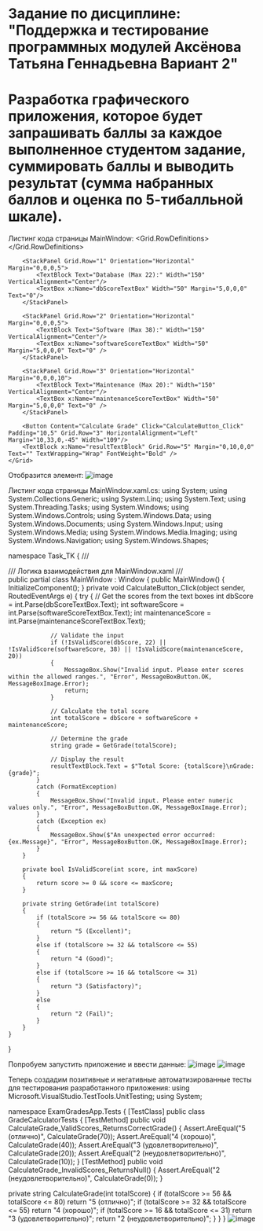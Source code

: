 # Задание по дисциплине: "Поддержка и тестирование программных модулей  Аксёнова Татьяна Геннадьевна  Вариант 2"

# Разработка графического приложения, которое будет запрашивать баллы за каждое выполненное студентом задание, суммировать баллы и выводить результат (сумма набранных баллов и оценка по 5-тибалльной шкале).

Листинг кода страницы MainWindow:
<Window x:Class="Task_TK.MainWindow"
        xmlns="http://schemas.microsoft.com/winfx/2006/xaml/presentation"
        xmlns:x="http://schemas.microsoft.com/winfx/2006/xaml"
        xmlns:d="http://schemas.microsoft.com/expression/blend/2008"
        xmlns:mc="http://schemas.openxmlformats.org/markup-compatibility/2006"
        xmlns:local="clr-namespace:Task_TK"
        mc:Ignorable="d"
        Title="Оценки за экзамен" Height="350" Width="400"
        Background="#F0F0F0">
    <Grid Margin="10">
        <Grid.RowDefinitions>
            <RowDefinition Height="Auto"/>
            <RowDefinition Height="Auto"/>
            <RowDefinition Height="Auto"/>
            <RowDefinition Height="Auto"/>
        </Grid.RowDefinitions>

        <StackPanel Grid.Row="1" Orientation="Horizontal" Margin="0,0,0,5">
            <TextBlock Text="Database (Max 22):" Width="150" VerticalAlignment="Center"/>
            <TextBox x:Name="dbScoreTextBox" Width="50" Margin="5,0,0,0" Text="0"/>
        </StackPanel>

        <StackPanel Grid.Row="2" Orientation="Horizontal" Margin="0,0,0,5">
            <TextBlock Text="Software (Max 38):" Width="150" VerticalAlignment="Center"/>
            <TextBox x:Name="softwareScoreTextBox" Width="50" Margin="5,0,0,0" Text="0" />
        </StackPanel>

        <StackPanel Grid.Row="3" Orientation="Horizontal" Margin="0,0,0,10">
            <TextBlock Text="Maintenance (Max 20):" Width="150" VerticalAlignment="Center"/>
            <TextBox x:Name="maintenanceScoreTextBox" Width="50" Margin="5,0,0,0" Text="0" />
        </StackPanel>

        <Button Content="Calculate Grade" Click="CalculateButton_Click" Padding="10,5" Grid.Row="3" HorizontalAlignment="Left" Margin="10,33,0,-45" Width="109"/>
        <TextBlock x:Name="resultTextBlock" Grid.Row="5" Margin="0,10,0,0" Text="" TextWrapping="Wrap" FontWeight="Bold" />
    </Grid>
</Window>

Отобразится элемент:
![image](https://github.com/user-attachments/assets/e54bace3-acf0-42fb-a4de-bba9fd4ef72a)

Листинг кода страницы MainWindow.xaml.cs:
using System;
using System.Collections.Generic;
using System.Linq;
using System.Text;
using System.Threading.Tasks;
using System.Windows;
using System.Windows.Controls;
using System.Windows.Data;
using System.Windows.Documents;
using System.Windows.Input;
using System.Windows.Media;
using System.Windows.Media.Imaging;
using System.Windows.Navigation;
using System.Windows.Shapes;

namespace Task_TK
{
    /// <summary>
    /// Логика взаимодействия для MainWindow.xaml
    /// </summary>
    public partial class MainWindow : Window
    {
        public MainWindow()
        {
            InitializeComponent();
        }
        private void CalculateButton_Click(object sender, RoutedEventArgs e)
        {
            try
            {
                // Get the scores from the text boxes
                int dbScore = int.Parse(dbScoreTextBox.Text);
                int softwareScore = int.Parse(softwareScoreTextBox.Text);
                int maintenanceScore = int.Parse(maintenanceScoreTextBox.Text);

                // Validate the input
                if (!IsValidScore(dbScore, 22) || !IsValidScore(softwareScore, 38) || !IsValidScore(maintenanceScore, 20))
                {
                    MessageBox.Show("Invalid input. Please enter scores within the allowed ranges.", "Error", MessageBoxButton.OK, MessageBoxImage.Error);
                    return;
                }

                // Calculate the total score
                int totalScore = dbScore + softwareScore + maintenanceScore;

                // Determine the grade
                string grade = GetGrade(totalScore);

                // Display the result
                resultTextBlock.Text = $"Total Score: {totalScore}\nGrade: {grade}";
            }
            catch (FormatException)
            {
                MessageBox.Show("Invalid input. Please enter numeric values only.", "Error", MessageBoxButton.OK, MessageBoxImage.Error);
            }
            catch (Exception ex)
            {
                MessageBox.Show($"An unexpected error occurred: {ex.Message}", "Error", MessageBoxButton.OK, MessageBoxImage.Error);
            }
        }

        private bool IsValidScore(int score, int maxScore)
        {
            return score >= 0 && score <= maxScore;
        }

        private string GetGrade(int totalScore)
        {
            if (totalScore >= 56 && totalScore <= 80)
            {
                return "5 (Excellent)";
            }
            else if (totalScore >= 32 && totalScore <= 55)
            {
                return "4 (Good)";
            }
            else if (totalScore >= 16 && totalScore <= 31)
            {
                return "3 (Satisfactory)";
            }
            else
            {
                return "2 (Fail)";
            }
        }
    }
}

Попробуем запустить приложение и ввести данные:
![image](https://github.com/user-attachments/assets/fc13cda1-a25f-4bc7-b538-298be0b5dcbd)
![image](https://github.com/user-attachments/assets/79df9bc9-f6c7-4c55-af01-1f06f6d9ff54)

Теперь создадим позитивные и негативные автоматизированные тесты для тестирования разработанного приложения:
using Microsoft.VisualStudio.TestTools.UnitTesting;
using System;

namespace ExamGradesApp.Tests
{
    [TestClass]
    public class GradeCalculatorTests
    {
        [TestMethod]
        public void CalculateGrade_ValidScores_ReturnsCorrectGrade()
        {
            Assert.AreEqual("5 (отлично)", CalculateGrade(70));
            Assert.AreEqual("4 (хорошо)", CalculateGrade(40));
            Assert.AreEqual("3 (удовлетворительно)", CalculateGrade(20));
            Assert.AreEqual("2 (неудовлетворительно)", CalculateGrade(10));
        }
[TestMethod]
public void CalculateGrade_InvalidScores_ReturnsNull()
{
    Assert.AreEqual("2 (неудовлетворительно)", CalculateGrade(0));
}

private string CalculateGrade(int totalScore)
{
    if (totalScore >= 56 && totalScore <= 80) return "5 (отлично)";
    if (totalScore >= 32 && totalScore <= 55) return "4 (хорошо)";
    if (totalScore >= 16 && totalScore <= 31) return "3 (удовлетворительно)";
    return "2 (неудовлетворительно)";
}
    }
}
![image](https://github.com/user-attachments/assets/0a720c05-72ac-4a2f-b90f-e2001e6d06f6)






